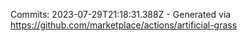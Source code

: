 Commits: 2023-07-29T21:18:31.388Z - Generated via https://github.com/marketplace/actions/artificial-grass
<br>
